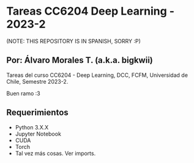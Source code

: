 # Tareas CC6204 Deep Learning - 2023-2

(NOTE: THIS REPOSITORY IS IN SPANISH, SORRY :P)

## Por: Álvaro Morales T. (a.k.a. bigkwii)

Tareas del curso CC6204 - Deep Learning, DCC, FCFM, Universidad de Chile, Semestre 2023-2.

Buen ramo :3

## Requerimientos

- Python 3.X.X
- Jupyter Notebook
- CUDA
- Torch
- Tal vez más cosas. Ver imports.
